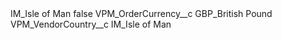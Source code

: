 <?xml version="1.0" encoding="UTF-8"?>
<CustomMetadata xmlns="http://soap.sforce.com/2006/04/metadata" xmlns:xsi="http://www.w3.org/2001/XMLSchema-instance" xmlns:xsd="http://www.w3.org/2001/XMLSchema">
    <label>IM_Isle of Man</label>
    <protected>false</protected>
    <values>
        <field>VPM_OrderCurrency__c</field>
        <value xsi:type="xsd:string">GBP_British Pound</value>
    </values>
    <values>
        <field>VPM_VendorCountry__c</field>
        <value xsi:type="xsd:string">IM_Isle of Man</value>
    </values>
</CustomMetadata>
